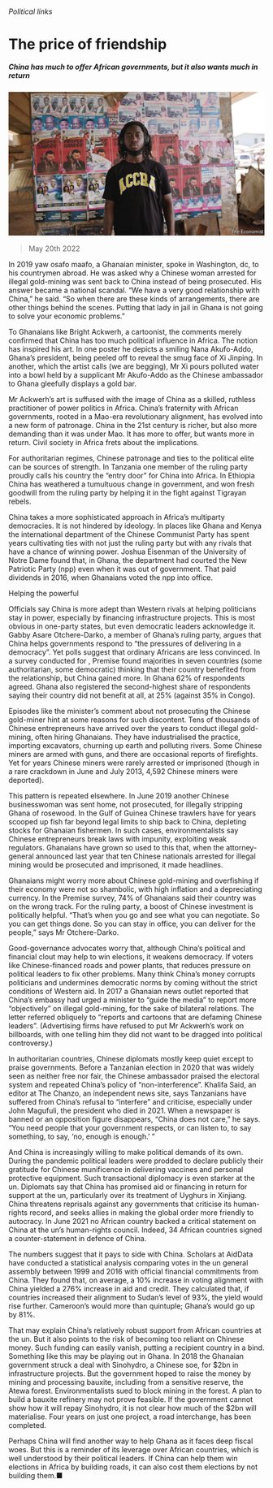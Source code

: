 ###### Political links

# The price of friendship 

##### China has much to offer African governments, but it also wants much in return 

![image](images/20220521_SRP018.jpg) 

> May 20th 2022 

In 2019 yaw osafo maafo, a Ghanaian minister, spoke in Washington, dc, to his countrymen abroad. He was asked why a Chinese woman arrested for illegal gold-mining was sent back to China instead of being prosecuted. His answer became a national scandal. “We have a very good relationship with China,” he said. “So when there are these kinds of arrangements, there are other things behind the scenes. Putting that lady in jail in Ghana is not going to solve your economic problems.” 

To Ghanaians like Bright Ackwerh, a cartoonist, the comments merely confirmed that China has too much political influence in Africa. The notion has inspired his art. In one poster he depicts a smiling Nana Akufo-Addo, Ghana’s president, being peeled off to reveal the smug face of Xi Jinping. In another, which the artist calls  (we are begging), Mr Xi pours polluted water into a bowl held by a supplicant Mr Akufo-Addo as the Chinese ambassador to Ghana gleefully displays a gold bar.

Mr Ackwerh’s art is suffused with the image of China as a skilled, ruthless practitioner of power politics in Africa. China’s fraternity with African governments, rooted in a Mao-era revolutionary alignment, has evolved into a new form of patronage. China in the 21st century is richer, but also more demanding than it was under Mao. It has more to offer, but wants more in return. Civil society in Africa frets about the implications. 

For authoritarian regimes, Chinese patronage and ties to the political elite can be sources of strength. In Tanzania one member of the ruling party proudly calls his country the “entry door” for China into Africa. In Ethiopia China has weathered a tumultuous change in government, and won fresh goodwill from the ruling party by helping it in the fight against Tigrayan rebels. 

China takes a more sophisticated approach in Africa’s multiparty democracies. It is not hindered by ideology. In places like Ghana and Kenya the international department of the Chinese Communist Party has spent years cultivating ties with not just the ruling party but with any rivals that have a chance of winning power. Joshua Eisenman of the University of Notre Dame found that, in Ghana, the department had courted the New Patriotic Party (npp) even when it was out of government. That paid dividends in 2016, when Ghanaians voted the npp into office. 

Helping the powerful

Officials say China is more adept than Western rivals at helping politicians stay in power, especially by financing infrastructure projects. This is most obvious in one-party states, but even democratic leaders acknowledge it. Gabby Asare Otchere-Darko, a member of Ghana’s ruling party, argues that China helps governments respond to “the pressures of delivering in a democracy”. Yet polls suggest that ordinary Africans are less convinced. In a survey conducted for , Premise found majorities in seven countries (some authoritarian, some democratic) thinking that their country benefited from the relationship, but China gained more. In Ghana 62% of respondents agreed. Ghana also registered the second-highest share of respondents saying their country did not benefit at all, at 25% (against 35% in Congo). 


Episodes like the minister’s comment about not prosecuting the Chinese gold-miner hint at some reasons for such discontent. Tens of thousands of Chinese entrepreneurs have arrived over the years to conduct illegal gold-mining, often hiring Ghanaians. They have industrialised the practice, importing excavators, churning up earth and polluting rivers. Some Chinese miners are armed with guns, and there are occasional reports of firefights. Yet for years Chinese miners were rarely arrested or imprisoned (though in a rare crackdown in June and July 2013, 4,592 Chinese miners were deported).

This pattern is repeated elsewhere. In June 2019 another Chinese businesswoman was sent home, not prosecuted, for illegally stripping Ghana of rosewood. In the Gulf of Guinea Chinese trawlers have for years scooped up fish far beyond legal limits to ship back to China, depleting stocks for Ghanaian fishermen. In such cases, environmentalists say Chinese entrepreneurs break laws with impunity, exploiting weak regulators. Ghanaians have grown so used to this that, when the attorney-general announced last year that ten Chinese nationals arrested for illegal mining would be prosecuted and imprisoned, it made headlines. 

Ghanaians might worry more about Chinese gold-mining and overfishing if their economy were not so shambolic, with high inflation and a depreciating currency. In the Premise survey, 74% of Ghanaians said their country was on the wrong track. For the ruling party, a boost of Chinese investment is politically helpful. “That’s when you go and see what you can negotiate. So you can get things done. So you can stay in office, you can deliver for the people,” says Mr Otchere-Darko.

Good-governance advocates worry that, although China’s political and financial clout may help to win elections, it weakens democracy. If voters like Chinese-financed roads and power plants, that reduces pressure on political leaders to fix other problems. Many think China’s money corrupts politicians and undermines democratic norms by coming without the strict conditions of Western aid. In 2017 a Ghanaian news outlet reported that China’s embassy had urged a minister to “guide the media” to report more “objectively” on illegal gold-mining, for the sake of bilateral relations. The letter referred obliquely to “reports and cartoons that are defaming Chinese leaders”. (Advertising firms have refused to put Mr Ackwerh’s work on billboards, with one telling him they did not want to be dragged into political controversy.) 


In authoritarian countries, Chinese diplomats mostly keep quiet except to praise governments. Before a Tanzanian election in 2020 that was widely seen as neither free nor fair, the Chinese ambassador praised the electoral system and repeated China’s policy of “non-interference”. Khalifa Said, an editor at The Chanzo, an independent news site, says Tanzanians have suffered from China’s refusal to “interfere” and criticise, especially under John Magufuli, the president who died in 2021. When a newspaper is banned or an opposition figure disappears, “China does not care,” he says. “You need people that your government respects, or can listen to, to say something, to say, ‘no, enough is enough.’ ” 

And China is increasingly willing to make political demands of its own. During the pandemic political leaders were prodded to declare publicly their gratitude for Chinese munificence in delivering vaccines and personal protective equipment. Such transactional diplomacy is even starker at the un. Diplomats say that China has promised aid or financing in return for support at the un, particularly over its treatment of Uyghurs in Xinjiang. China threatens reprisals against any governments that criticise its human-rights record, and seeks allies in making the global order more friendly to autocracy. In June 2021 no African country backed a critical statement on China at the un’s human-rights council. Indeed, 34 African countries signed a counter-statement in defence of China. 

The numbers suggest that it pays to side with China. Scholars at AidData have conducted a statistical analysis comparing votes in the un general assembly between 1999 and 2016 with official financial commitments from China. They found that, on average, a 10% increase in voting alignment with China yielded a 276% increase in aid and credit. They calculated that, if countries increased their alignment to Sudan’s level of 93%, the yield would rise further. Cameroon’s would more than quintuple; Ghana’s would go up by 81%.

That may explain China’s relatively robust support from African countries at the un. But it also points to the risk of becoming too reliant on Chinese money. Such funding can easily vanish, putting a recipient country in a bind. Something like this may be playing out in Ghana. In 2018 the Ghanaian government struck a deal with Sinohydro, a Chinese soe, for $2bn in infrastructure projects. But the government hoped to raise the money by mining and processing bauxite, including from a sensitive reserve, the Atewa forest. Environmentalists sued to block mining in the forest. A plan to build a bauxite refinery may not prove feasible. If the government cannot show how it will repay Sinohydro, it is not clear how much of the $2bn will materialise. Four years on just one project, a road interchange, has been completed. 

Perhaps China will find another way to help Ghana as it faces deep fiscal woes. But this is a reminder of its leverage over African countries, which is well understood by their political leaders. If China can help them win elections in Africa by building roads, it can also cost them elections by not building them.■

